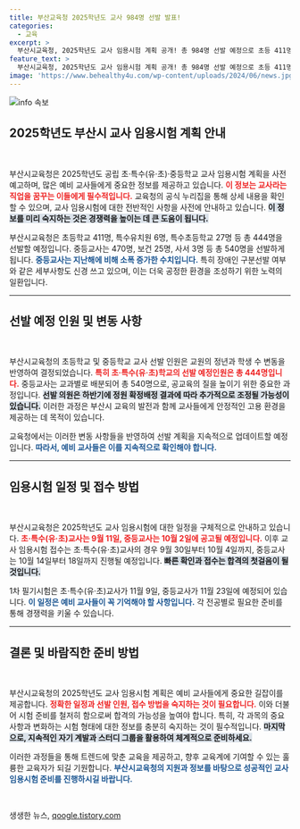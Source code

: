 ```yaml
---
title: 부산교육청 2025학년도 교사 984명 선발 발표!
categories:
  - 교육
excerpt: >
  부산시교육청, 2025학년도 교사 임용시험 계획 공개! 총 984명 선발 예정으로 초등 411명, 중등 540명 등 자세한 일정과 변화가 담겼습니다. 최신 정보 놓치지 마세요!
feature_text: >
  부산시교육청, 2025학년도 교사 임용시험 계획 공개! 총 984명 선발 예정으로 초등 411명, 중등 540명 등 자세한 일정과 변화가 담겼습니다. 최신 정보 놓치지 마세요!
image: 'https://www.behealthy4u.com/wp-content/uploads/2024/06/news.jpg'
---
```


<p><img src="https://www.behealthy4u.com/wp-content/uploads/2024/06/news.jpg" alt="info 속보" /></p>

<h2 data-ke-size="size26">2025학년도 부산시 교사 임용시험 계획 안내</h2>

<p data-ke-size="size16">&nbsp;</p>

<p>부산시교육청은 2025학년도 공립 초·특수(유·초)·중등학교 교사 임용시험 계획을 사전 예고하며, 많은 예비 교사들에게 중요한 정보를 제공하고 있습니다. <b><span style="color: #ee2323;">이 정보는 교사라는 직업을 꿈꾸는 이들에게 필수적입니다.</span></b> 교육청의 공식 누리집을 통해 상세 내용을 확인할 수 있으며, 교사 임용시험에 대한 전반적인 사항을 사전에 안내하고 있습니다. <b><span style="background-color: #21538527;">이 정보를 미리 숙지하는 것은 경쟁력을 높이는 데 큰 도움이 됩니다.</span></b> </p>

<p>부산시교육청은 초등학교 411명, 특수유치원 6명, 특수초등학교 27명 등 총 444명을 선발할 예정입니다. 중등교사는 470명, 보건 25명, 사서 3명 등 총 540명을 선발하게 됩니다. <b><span style="color: #1a5490;">중등교사는 지난해에 비해 소폭 증가한 수치입니다.</span></b> 특히 장애인 구분선발 여부와 같은 세부사항도 신경 쓰고 있으며, 이는 더욱 공정한 환경을 조성하기 위한 노력의 일환입니다. </p>

<hr>

<h2 data-ke-size="size26">선발 예정 인원 및 변동 사항</h2>

<p data-ke-size="size16">&nbsp;</p>

<p>부산시교육청의 초등학교 및 중등학교 교사 선발 인원은 교원의 정년과 학생 수 변동을 반영하여 결정되었습니다. <b><span style="color: #ee2323;">특히 초·특수(유·초)학교의 선발 예정인원은 총 444명입니다.</span></b> 중등교사는 교과별로 배분되어 총 540명으로, 공교육의 질을 높이기 위한 중요한 과정입니다. <b><span style="background-color: #21538527;">선발 의원은 하반기에 정원 확정배정 결과에 따라 추가적으로 조정될 가능성이 있습니다.</span></b> 이러한 과정은 부산시 교육의 발전과 함께 교사들에게 안정적인 고용 환경을 제공하는 데 목적이 있습니다.</p>

<p>교육청에서는 이러한 변동 사항들을 반영하여 선발 계획을 지속적으로 업데이트할 예정입니다. <b><span style="color: #1a5490;">따라서, 예비 교사들은 이를 지속적으로 확인해야 합니다.</span></b> </p>

<hr>

<h2 data-ke-size="size26">임용시험 일정 및 접수 방법</h2>

<p data-ke-size="size16">&nbsp;</p>

<p>부산시교육청은 2025학년도 교사 임용시험에 대한 일정을 구체적으로 안내하고 있습니다. <b><span style="color: #ee2323;">초·특수(유·초)교사는 9월 11일, 중등교사는 10월 2일에 공고될 예정입니다.</span></b> 이후 교사 임용시험 접수는 초·특수(유·초)교사의 경우 9월 30일부터 10월 4일까지, 중등교사는 10월 14일부터 18일까지 진행될 예정입니다. <b><span style="background-color: #21538527;">빠른 확인과 접수는 합격의 첫걸음이 될 것입니다.</span></b> </p>

<p>1차 필기시험은 초·특수(유·초)교사가 11월 9일, 중등교사가 11월 23일에 예정되어 있습니다. <b><span style="color: #1a5490;">이 일정은 예비 교사들이 꼭 기억해야 할 사항입니다.</span></b> 각 전공별로 필요한 준비를 통해 경쟁력을 키울 수 있습니다.</p>

<hr>

<h2 data-ke-size="size26">결론 및 바람직한 준비 방법</h2>

<p data-ke-size="size16">&nbsp;</p>

<p>부산시교육청의 2025학년도 교사 임용시험 계획은 예비 교사들에게 중요한 길잡이를 제공합니다. <b><span style="color: #ee2323;">정확한 일정과 선발 인원, 접수 방법을 숙지하는 것이 필요합니다.</span></b> 이와 더불어 시험 준비를 철저히 함으로써 합격의 가능성을 높여야 합니다. 특히, 각 과목의 중요 사항과 변화하는 시험 형태에 대한 정보를 충분히 숙지하는 것이 필수적입니다. <b><span style="background-color: #21538527;">마지막으로, 지속적인 자기 계발과 스터디 그룹을 활용하여 체계적으로 준비하세요.</span></b> </p>

<p>이러한 과정들을 통해 트렌드에 맞춘 교육을 제공하고, 향후 교육계에 기여할 수 있는 훌륭한 교육자가 되길 기원합니다. <b><span style="color: #1a5490;">부산시교육청의 지원과 정보를 바탕으로 성공적인 교사 임용시험 준비를 진행하시길 바랍니다.</span></b></p>

<p data-ke-size="size16">&nbsp;</p>
생생한 뉴스, <a href="https://qoogle.tistory.com" rel="dofollow">qoogle.tistory.com</a>


